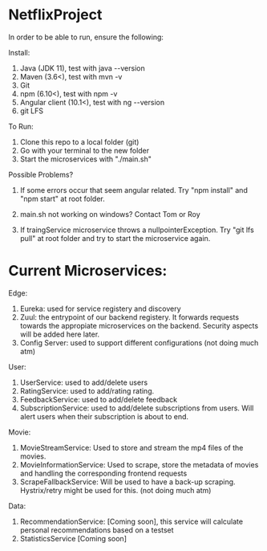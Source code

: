 # NetflixProject

In order to be able to run, ensure the following:

Install:
1. Java (JDK 11), test with java --version 
2. Maven (3.6<), test with mvn -v
3. Git
4. npm (6.10<), test with npm -v
5. Angular client (10.1<), test with ng --version
6. git LFS

To Run:
1. Clone this repo to a local folder (git)
2. Go with your terminal to the new folder
3. Start the microservices with "./main.sh"




Possible Problems?
1. If some errors occur that seem angular related. Try "npm install" and "npm start" at root folder.

2. main.sh not working on windows? Contact Tom or Roy

3. If traingService microservice throws a nullpointerException. Try "git lfs pull" at root folder and try to start the microservice again.


# Current Microservices:

Edge:
1. Eureka: used for service registery and discovery
2. Zuul: the entrypoint of our backend registery. It forwards requests towards the appropiate microservices on the backend. Security aspects will be added here later.
3. Config Server: used to support different configurations (not doing much atm)

User:
1. UserService: used to add/delete users
2. RatingService: used to add/rating rating.
3. FeedbackService: used to add/delete feedback
4. SubscriptionService: used to add/delete subscriptions from users. Will alert users when their subscription is about to end. 


Movie:
1. MovieStreamService: Used to store and stream the mp4 files of the movies.
2. MovieInformationService: Used to scrape, store the metadata of movies and handling the corresponding frontend requests
3. ScrapeFallbackService: Will be used to have a back-up scraping. Hystrix/retry might be used for this. (not doing much atm)

Data:
1. RecommendationService: [Coming soon], this service will calculate personal recommendations based on a testset
2. StatisticsService [Coming soon]







